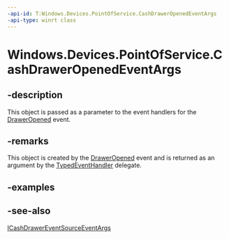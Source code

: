 ----api-id: T:Windows.Devices.PointOfService.CashDrawerOpenedEventArgs
-api-type: winrt class
---<!-- Class syntax.public class CashDrawerOpenedEventArgs : Windows.Devices.PointOfService.ICashDrawerEventSourceEventArgs--># Windows.Devices.PointOfService.CashDrawerOpenedEventArgs## -descriptionThis object is passed as a parameter to the event handlers for the [DrawerOpened](cashdrawereventsource_draweropened.md) event.## -remarksThis object is created by the [DrawerOpened](cashdrawereventsource_draweropened.md) event and is returned as an argument by the [TypedEventHandler](../windows.foundation/typedeventhandler_2.md) delegate.## -examples## -see-also[ICashDrawerEventSourceEventArgs](icashdrawereventsourceeventargs.md)